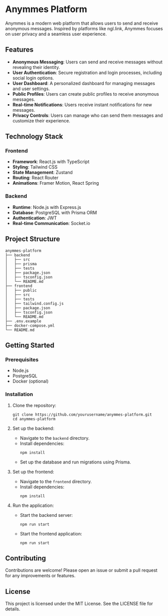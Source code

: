 # Anymmes Platform

Anymmes is a modern web platform that allows users to send and receive anonymous messages. Inspired by platforms like ngl.link, Anymmes focuses on user privacy and a seamless user experience.

## Features

- **Anonymous Messaging**: Users can send and receive messages without revealing their identity.
- **User Authentication**: Secure registration and login processes, including social login options.
- **User Dashboard**: A personalized dashboard for managing messages and user settings.
- **Public Profiles**: Users can create public profiles to receive anonymous messages.
- **Real-time Notifications**: Users receive instant notifications for new messages.
- **Privacy Controls**: Users can manage who can send them messages and customize their experience.

## Technology Stack

### Frontend

- **Framework**: React.js with TypeScript
- **Styling**: Tailwind CSS
- **State Management**: Zustand
- **Routing**: React Router
- **Animations**: Framer Motion, React Spring

### Backend

- **Runtime**: Node.js with Express.js
- **Database**: PostgreSQL with Prisma ORM
- **Authentication**: JWT
- **Real-time Communication**: Socket.io

## Project Structure

```
anymmes-platform
├── backend
│   ├── src
│   ├── prisma
│   ├── tests
│   ├── package.json
│   ├── tsconfig.json
│   └── README.md
├── frontend
│   ├── public
│   ├── src
│   ├── tests
│   ├── tailwind.config.js
│   ├── package.json
│   ├── tsconfig.json
│   └── README.md
├── .env.example
├── docker-compose.yml
└── README.md
```

## Getting Started

### Prerequisites

- Node.js
- PostgreSQL
- Docker (optional)

### Installation

1. Clone the repository:
   ```
   git clone https://github.com/yourusername/anymmes-platform.git
   cd anymmes-platform
   ```

2. Set up the backend:
   - Navigate to the `backend` directory.
   - Install dependencies:
     ```
     npm install
     ```
   - Set up the database and run migrations using Prisma.

3. Set up the frontend:
   - Navigate to the `frontend` directory.
   - Install dependencies:
     ```
     npm install
     ```

4. Run the application:
   - Start the backend server:
     ```
     npm run start
     ```
   - Start the frontend application:
     ```
     npm run start
     ```

## Contributing

Contributions are welcome! Please open an issue or submit a pull request for any improvements or features.

## License

This project is licensed under the MIT License. See the LICENSE file for details.